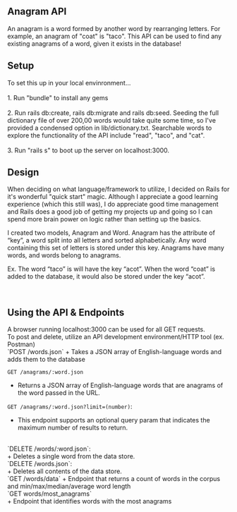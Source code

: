 <h2>Anagram API</h2>
An anagram is a word formed by another word by rearranging letters. For example, an anagram of "coat" is "taco". This API can be used to find any existing anagrams of a word, given it exists in the database!
<br>
<h2>Setup</h2>
To set this up in your local envinronment...
<br><br>
1.	Run "bundle" to install any gems
<br><br>
2. Run rails db:create, rails db:migrate and rails db:seed. Seeding the full dictionary file of over 200,00 words would take quite some time, so I've provided a condensed option in lib/dictionary.txt. Searchable words to explore the functionality of the API include "read", "taco", and "cat".<br><br>
3. Run "rails s" to boot up the server on localhost:3000. 
<br>
<h2>Design</h2>
When deciding on what language/framework to utilize, I decided on Rails for it's wonderful "quick start" magic. Although I appreciate a good learning experience (which this still was), I do appreciate good time management and Rails does a good job of getting my projects up and going so I can spend more brain power on logic rather than setting up the basics.

I created two models, Anagram and Word. Anagram has the attribute of “key”, a word split into all letters and sorted alphabetically. Any word containing this set of letters is stored under this key. Anagrams have many words, and words belong to anagrams.

Ex. The word “taco” is will have the key “acot”. When the word “coat” is added to the database, it would also be stored under the key “acot”.

<br>
<h2>Using the API & Endpoints</h2>
A browser running localhost:3000 can be used for all GET requests.
 <br>
To post and delete, utilize an API development environment/HTTP tool (ex. Postman)
<br>
`POST /words.json`
+ Takes a JSON array of English-language words and adds them to the database

`GET /anagrams/:word.json`
+ Returns a JSON array of English-language words that are anagrams of the word passed in the URL.

`GET /anagrams/:word.json?limit=(number)`:
+ This endpoint supports an optional query param that indicates the maximum number of results to return.
<br>
`DELETE /words/:word.json`: 
<br>
+ Deletes a single word from the data store.
<br>
`DELETE /words.json`:
<br>
+ Deletes all contents of the data store.
<br>
`GET /words/data`
 + Endpoint that returns a count of words in the corpus and min/max/median/average word length
<br>
`GET words/most_anagrams`
<br>
+ Endpoint that identifies words with the most anagrams

